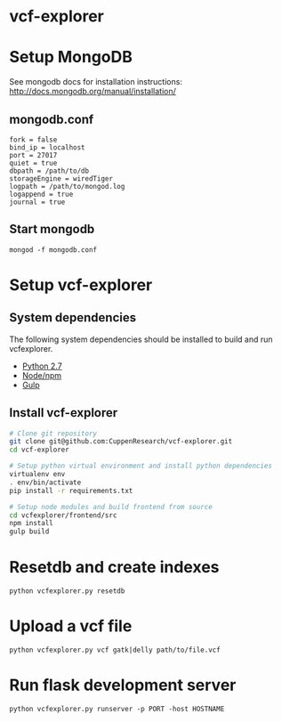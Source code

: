 # vcf-explorer

# Setup MongoDB
See mongodb docs for installation instructions: http://docs.mongodb.org/manual/installation/

## mongodb.conf
```
fork = false
bind_ip = localhost
port = 27017
quiet = true
dbpath = /path/to/db
storageEngine = wiredTiger
logpath = /path/to/mongod.log
logappend = true
journal = true
```
## Start mongodb
```
mongod -f mongodb.conf
```

# Setup vcf-explorer
## System dependencies
The following system dependencies should be installed to build and run vcfexplorer.
- [Python 2.7](https://www.python.org/)
- [Node/npm](https://nodejs.org/en/)
- [Gulp](http://gulpjs.com/)

## Install vcf-explorer
```bash
# Clone git repository
git clone git@github.com:CuppenResearch/vcf-explorer.git
cd vcf-explorer

# Setup python virtual environment and install python dependencies
virtualenv env
. env/bin/activate
pip install -r requirements.txt

# Setup node modules and build frontend from source
cd vcfexplorer/frontend/src
npm install
gulp build
```

# Resetdb and create indexes
```
python vcfexplorer.py resetdb
```

# Upload a vcf file
```
python vcfexplorer.py vcf gatk|delly path/to/file.vcf
```

# Run flask development server
```
python vcfexplorer.py runserver -p PORT -host HOSTNAME
```
